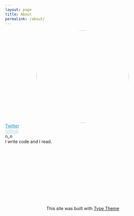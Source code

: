```yaml
---
layout: page
title: About
permalink: /about/
---
```


<style>
.me-avatar {
    margin-left: auto;
    margin-right: auto;
    display: block;
    width: 300px;
    height: 300px;
    border-radius: 150px;
    -webkit-border-radius: 150px;
    -moz-border-radius: 150px;
    border-color: white;
    border-style: solid;
    border-width: 0.5px;
}
.me-legal {
	padding-top: 200px;
    width: 300px;
    text-align: center;
    margin-left: auto;
    margin-right: auto;
}
</style>

<img class="me-avatar" src="https://c1.staticflickr.com/7/6040/6281830826_0fdaccdd8a_b.jpg" alt=""/>

<div class="center-text">
  <a style="color:#2290bf" target="_blank" href="https://www.twitter.com/garrisonlj">Twitter</a> <br/>
  <a style="color:#9cdaef" target="_blank" href="https://www.github.com/garrisonj">Github</a> <br/>
  n_n <br/>
  I write code and I read.

</div>

<div class="me-legal">
   This site was built with <a href="https://github.com/rohanchandra/type-theme">Type Theme</a>
</div>
